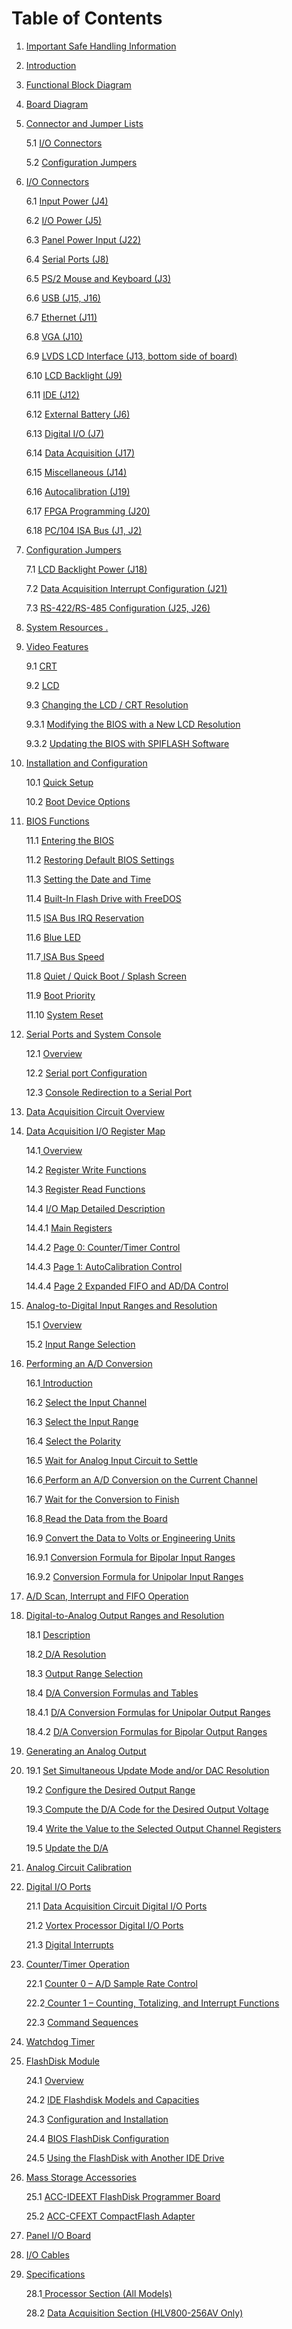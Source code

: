 # Table of Contents

1. [Important Safe Handling Information ](important-safe-handling-information.md)
2. [Introduction](introduction.md)
3. [Functional Block Diagram](functional-diagram.md)
4. [Board Diagram  ](board-diag.md)
5.  [Connector and Jumper Lists ](connectors-and-jumpers/)&#x20;

    &#x20;5.1 [I/O Connectors ](connectors-and-jumpers/io-connectors.md)

    &#x20;5.2 [Configuration Jumpers](connectors-and-jumpers/configuration-jumpers.md)
6.  [I/O Connectors ](io/)

    &#x20;6.1 [Input Power (J4)](io/ip-power.md)

    &#x20;6.2 [I/O Power (J5) ](io/io-power-j5.md)

    &#x20;6.3 [Panel Power Input (J22) ](io/panel-power-ip-j22.md)

    &#x20;6.4 [Serial Ports (J8)](io/serial-ports-j8.md)

    &#x20;6.5 [PS/2 Mouse and Keyboard (J3)](io/ps-2.md)

    &#x20;6.6 [USB (J15, J16) ](io/usb-j15-j16.md)

    &#x20;6.7 [Ethernet (J11) ](io/ethernet-j11.md)

    &#x20;6.8 [VGA (J10) ](io/vga-j10.md)

    &#x20;6.9 [LVDS LCD Interface (J13, bottom side of board)](io/lvds-lcd-interface-j13.md)

    &#x20;6.10 [LCD Backlight (J9) ](io/lcd-backlight-j9.md)

    &#x20;6.11 [IDE (J12) ](io/ide-j12.md)

    &#x20;6.12 [External Battery (J6) ](io/external-battery-j6.md)

    &#x20;6.13 [Digital I/O (J7) ](io/dio.md)

    &#x20;6.14 [Data Acquisition (J17)](io/daq.md)

    &#x20;6.15 [Miscellaneous (J14)](io/miscellaneous.md)

    &#x20;6.16 [Autocalibration (J19) ](io/auto-calibration.md)

    &#x20;6.17 [FPGA Programming (J20)](io/fpga-j20.md)

    &#x20;6.18 [PC/104 ISA Bus (J1, J2)](io/pc-104-isa-bus-j1-j2.md)
7.  [Configuration Jumpers ](configuration-jumpers/)

    &#x20;7.1 [LCD Backlight Power (J18) ](configuration-jumpers/lcd-backlight-power-j18.md)

    &#x20;7.2 [Data Acquisition Interrupt Configuration (J21)](configuration-jumpers/daq-interrupt-j21.md)&#x20;

    &#x20;7.3 [RS-422/RS-485 Configuration (J25, J26) ](configuration-jumpers/rs-422-rs-485-config-j25-j26.md)
8. [System Resources .](system-resources.md)
9.  [Video Features ](video-features/)

    &#x20;9.1 [CRT ](video-features/video-feature.md)

    &#x20;9.2 [LCD ](video-features/lcd.md)

    &#x20;9.3 [Changing the LCD / CRT Resolution](video-features/changing-lcd-crt-resolution/)&#x20;

    &#x20;       9.3.1 [Modifying the BIOS with a New LCD Resolution ](video-features/changing-lcd-crt-resolution/modifying-the-bios-with-a-new-lcd-resolution.md)

    &#x20;        9.3.2 [Updating the BIOS with SPIFLASH Software](video-features/changing-lcd-crt-resolution/updating-bios-with-spiflash-software.md)&#x20;
10. [Installation and Configuration  ](installation-and-configuration/)

    10.1 [Quick Setup](installation-and-configuration/quick-setup.md)&#x20;

    10.2 [Boot Device Options](installation-and-configuration/boot-device-options.md)
11. [BIOS Functions ](11.bios-functions/)

    11.1 [Entering the BIOS](11.bios-functions/11.1-entering-the-bios.md)&#x20;

    11.2 [Restoring Default BIOS Settings](11.bios-functions/11.2-restoring-default-bios-settings.md)

    11.3 [Setting the Date and Time ](11.bios-functions/11.3-setting-the-date-and-time.md)

    11.4 [Built-In Flash Drive with FreeDOS  ](11.bios-functions/11.4-built-in-flash-drive-with-freedos.md)

    11.5 [ISA Bus IRQ Reservation ](11.bios-functions/11.5-isa-bus-irq-reservation.md)

    11.6 [Blue LED ](11.bios-functions/11.6-blue-led.md)

    11.7[ ISA Bus Speed ](11.bios-functions/11.7-isa-bus-speed.md)

    11.8 [Quiet / Quick Boot / Splash Screen ](11.bios-functions/11.8-quiet-quick-boot-splash-screen.md)

    11.9 [Boot Priority ](11.bios-functions/11.9-boot-priority.md)

    11.10 [System Reset ](11.bios-functions/11.10-system-reset.md)
12. [Serial Ports and System Console](serial-port-and-system-console/)

    12.1 [Overview ](serial-port-and-system-console/12.1-overview.md)

    12.2 [Serial port Configuration](serial-port-and-system-console/12.2-serial-port-configuration.md)&#x20;

    12.3 [Console Redirection to a Serial Port](serial-port-and-system-console/12.3-console-redirection-to-a-serial-port.md)
13. [Data Acquisition Circuit Overview ](13.-data-acquisition-circuit-overview.md)
14. [Data Acquisition I/O Register Map ](daq-register-map/)

    14.1[ Overview ](daq-register-map/14.1-overview.md)

    14.2 [Register Write Functions ](daq-register-map/14.2-register-write-functions.md)

    14.3 [Register Read Functions ](daq-register-map/14.3-register-read-functions.md)

    14.4 [I/O Map Detailed Description ](daq-register-map/14.4-i-o-map-detailed-description-1/)

    &#x20;       14.4.1 [Main Registers](daq-register-map/14.4-i-o-map-detailed-description-1/14.4.2-page-0-counter-timer-control/untitled.md)&#x20;

    &#x20;       14.4.2 [Page 0: Counter/Timer Control ](daq-register-map/14.4-i-o-map-detailed-description-1/14.4.2-page-0-counter-timer-control/)

    &#x20;       14.4.3 [Page 1: AutoCalibration Control ](daq-register-map/14.4-i-o-map-detailed-description-1/14.4.3-page-1-autocalibration-control.md)

    &#x20;       14.4.4 [Page 2 Expanded FIFO and AD/DA Control ](daq-register-map/14.4-i-o-map-detailed-description-1/14.4.4-page-2-expanded-fifo-and-ad-da-control.md)
15. [Analog-to-Digital Input Ranges and Resolution](ad-input-ranges-and-resolution/)&#x20;

    15.1 [Overview ](ad-input-ranges-and-resolution/15.1-overview.md)

    15.2 [Input Range Selection ](ad-input-ranges-and-resolution/15.2-input-range-selection.md)
16. [Performing an A/D Conversion](16.performing-an-a-d-conversion/)&#x20;

    16.1[ Introduction ](16.performing-an-a-d-conversion/16.1-introduction.md)

    16.2 [Select the Input Channel ](16.performing-an-a-d-conversion/16.2-select-the-input-channel.md)

    16.3 [Select the Input Range ](16.performing-an-a-d-conversion/16.3-select-the-input-range.md)

    16.4 [Select the Polarity](16.performing-an-a-d-conversion/16.4-select-the-polarity.md)&#x20;

    16.5 [Wait for Analog Input Circuit to Settle](16.performing-an-a-d-conversion/16.5-wait-for-analog-input-circuit-to-settle.md)

    16.6[ Perform an A/D Conversion on the Current Channel](16.performing-an-a-d-conversion/16.6-perform-an-a-d-conversion-on-the-current-channel.md)

    16.7 [Wait for the Conversion to Finish ](broken-reference)

    16.8[ Read the Data from the Board ](16.performing-an-a-d-conversion/16.8-read-the-data-from-the-board.md)

    16.9 [Convert the Data to Volts or Engineering Units ](16.performing-an-a-d-conversion/16.9-convert-the-data-to-volts-or-engineering-units/)

    &#x20;        16.9.1 [Conversion Formula for Bipolar Input Ranges](16.performing-an-a-d-conversion/16.9-convert-the-data-to-volts-or-engineering-units/16.9.1-conversion-formula-for-bipolar-input-ranges.md)

    &#x20;        16.9.2 [Conversion Formula for Unipolar Input Ranges ](16.performing-an-a-d-conversion/16.9-convert-the-data-to-volts-or-engineering-units/16.9.2-conversion-formula-for-unipolar.md)
17. [A/D Scan, Interrupt and FIFO Operation](17.a-d-scan-interrupt-and-fifo-operation.md)
18. [Digital-to-Analog Output Ranges and Resolution](da-output-ranges-and-resolution/)&#x20;

    18.1 [Description ](da-output-ranges-and-resolution/18.1-description.md)

    18.2[ D/A Resolution ](da-output-ranges-and-resolution/18.2-d-a-resolution.md)

    18.3 [Output Range Selection ](da-output-ranges-and-resolution/18.3-output-range.md)

    18.4 [D/A Conversion Formulas and Tables](da-output-ranges-and-resolution/18.4-d-a-conversion-formulas-and-tables/)

    &#x20;        18.4.1 [D/A Conversion Formulas for Unipolar Output Ranges ](da-output-ranges-and-resolution/18.4-d-a-conversion-formulas-and-tables/18.4.1-d-a-conversion-formulas-for-unipolar-output-ranges.md)

    &#x20;         18.4.2 [D/A Conversion Formulas for Bipolar Output Ranges](da-output-ranges-and-resolution/18.4-d-a-conversion-formulas-and-tables/18.4.2-d-a-conversion-formulas-for-bipolar-output-ranges.md)
19. [Generating an Analog Output ](generating-analog-output/)
20. 19.1 [Set Simultaneous Update Mode and/or DAC Resolution ](generating-analog-output/19.1-set-simultaneous-update-mode-and-or-dac-resolution.md)

    19.2 [Configure the Desired Output Range ](generating-analog-output/19.2-configure-the-desired-output-range.md)

    19.3[ Compute the D/A Code for the Desired Output Voltage](generating-analog-output/19.3-compute-the-d-a-code-for-the-desired-output-voltage.md)

    19.4 [Write the Value to the Selected Output Channel Registers ](generating-analog-output/19.4-write-the-value-to-the-selected-output-channel-registers.md)

    19.5 [Update the D/A ](generating-analog-output/19.5-update-the-d-a.md)
21. [Analog Circuit Calibration ](analog-circuit-calibration.md)
22. [Digital I/O Ports ](digital-io-ports/)

    21.1 [Data Acquisition Circuit Digital I/O Ports ](digital-io-ports/21.1-data-acquisition-circuit-digital-i-o-ports.md)

    21.2 [Vortex Processor Digital I/O Ports ](digital-io-ports/21.2-vortex-processor-digital-i-o-ports.md)

    21.3 [Digital Interrupts](digital-io-ports/21.3-digital-interrupts.md)
23. [Counter/Timer Operation ](counter-timer-operation/)

    22.1 [Counter 0 – A/D Sample Rate Control ](counter-timer-operation/22.1-counter-0-a-d-sample-rate-control.md)

    22.2[ Counter 1 – Counting, Totalizing, and Interrupt Functions ](counter-timer-operation/22.2-counter-1-counting-totalizing-and-interrupt-functions.md)

    22.3 [Command Sequences ](counter-timer-operation/22.3-command-sequences.md)
24. [Watchdog Timer ](23.watchdog-timer.md)
25. [FlashDisk Module ](24.flashdisk-module/)

    24.1 [Overview ](24.flashdisk-module/24.1-overview.md)

    24.2 [IDE Flashdisk Models and Capacities ](24.flashdisk-module/24.2-ide-flashdisk-models-and-capacities.md)

    24.3 [Configuration and Installation ](24.flashdisk-module/24.3-configuration-and-installation.md)

    24.4 [BIOS FlashDisk Configuration ](24.flashdisk-module/24.4-bios-flashdisk-configuration.md)

    24.5 [Using the FlashDisk with Another IDE Drive ](24.flashdisk-module/24.5-using-the-flashdisk-with-another-ide-drive.md)
26. [Mass Storage Accessories](25.-mass-storage-accessories/)&#x20;

    25.1 [ACC-IDEEXT FlashDisk Programmer Board ](25.-mass-storage-accessories/25.1-acc-ideext-flashdisk-programmer-board.md)

    25.2 [ACC-CFEXT CompactFlash Adapter ](25.-mass-storage-accessories/25.2-acc-cfext-compactflash-adapter.md)
27. [Panel I/O Board ](26.panel-i-o-board.md)
28. [I/O Cables](untitled-8.md)
29. [Specifications ](untitled-7/)

    28.1[ Processor Section (All Models) ](untitled-7/28.1-processor-section-all-models.md)

    28.2 [Data Acquisition Section (HLV800-256AV Only) ](untitled-7/28.2-data-acquisition-section-hlv800-256av-and-hlv1000-256av-only.md)
